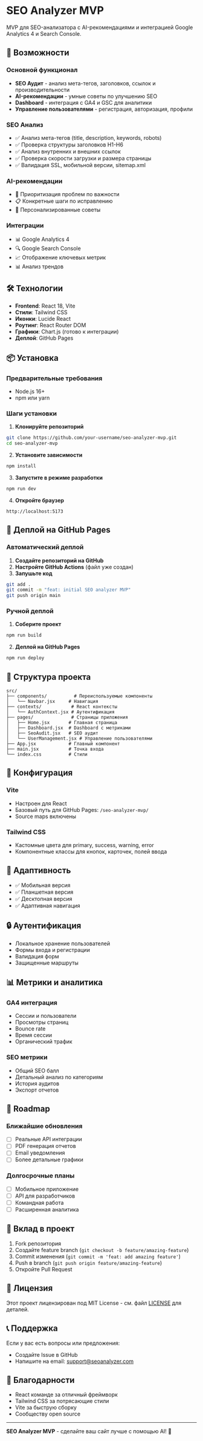 # SEO Analyzer MVP

MVP для SEO-анализатора с AI-рекомендациями и интеграцией Google Analytics 4 и Search Console.

## 🚀 Возможности

### Основной функционал
- **SEO Аудит** - анализ мета-тегов, заголовков, ссылок и производительности
- **AI-рекомендации** - умные советы по улучшению SEO
- **Dashboard** - интеграция с GA4 и GSC для аналитики
- **Управление пользователями** - регистрация, авторизация, профили

### SEO Анализ
- ✅ Анализ мета-тегов (title, description, keywords, robots)
- ✅ Проверка структуры заголовков H1-H6
- ✅ Анализ внутренних и внешних ссылок
- ✅ Проверка скорости загрузки и размера страницы
- ✅ Валидация SSL, мобильной версии, sitemap.xml

### AI-рекомендации
- 🧠 Приоритизация проблем по важности
- 📋 Конкретные шаги по исправлению
- 🎯 Персонализированные советы

### Интеграции
- 📊 Google Analytics 4
- 🔍 Google Search Console
- 📈 Отображение ключевых метрик
- 📊 Анализ трендов

## 🛠 Технологии

- **Frontend**: React 18, Vite
- **Стили**: Tailwind CSS
- **Иконки**: Lucide React
- **Роутинг**: React Router DOM
- **Графики**: Chart.js (готово к интеграции)
- **Деплой**: GitHub Pages

## 📦 Установка

### Предварительные требования
- Node.js 16+ 
- npm или yarn

### Шаги установки

1. **Клонируйте репозиторий**
```bash
git clone https://github.com/your-username/seo-analyzer-mvp.git
cd seo-analyzer-mvp
```

2. **Установите зависимости**
```bash
npm install
```

3. **Запустите в режиме разработки**
```bash
npm run dev
```

4. **Откройте браузер**
```
http://localhost:5173
```

## 🚀 Деплой на GitHub Pages

### Автоматический деплой

1. **Создайте репозиторий на GitHub**
2. **Настройте GitHub Actions** (файл уже создан)
3. **Запушьте код**
```bash
git add .
git commit -m "feat: initial SEO analyzer MVP"
git push origin main
```

### Ручной деплой

1. **Соберите проект**
```bash
npm run build
```

2. **Деплой на GitHub Pages**
```bash
npm run deploy
```

## 📁 Структура проекта

```
src/
├── components/          # Переиспользуемые компоненты
│   └── Navbar.jsx     # Навигация
├── contexts/           # React контексты
│   └── AuthContext.jsx # Аутентификация
├── pages/              # Страницы приложения
│   ├── Home.jsx       # Главная страница
│   ├── Dashboard.jsx  # Dashboard с метриками
│   ├── SeoAudit.jsx   # SEO аудит
│   └── UserManagement.jsx # Управление пользователями
├── App.jsx            # Главный компонент
├── main.jsx           # Точка входа
└── index.css          # Стили
```

## 🔧 Конфигурация

### Vite
- Настроен для React
- Базовый путь для GitHub Pages: `/seo-analyzer-mvp/`
- Source maps включены

### Tailwind CSS
- Кастомные цвета для primary, success, warning, error
- Компонентные классы для кнопок, карточек, полей ввода

## 📱 Адаптивность

- ✅ Мобильная версия
- ✅ Планшетная версия  
- ✅ Десктопная версия
- ✅ Адаптивная навигация

## 🔒 Аутентификация

- Локальное хранение пользователей
- Формы входа и регистрации
- Валидация форм
- Защищенные маршруты

## 📊 Метрики и аналитика

### GA4 интеграция
- Сессии и пользователи
- Просмотры страниц
- Bounce rate
- Время сессии
- Органический трафик

### SEO метрики
- Общий SEO балл
- Детальный анализ по категориям
- История аудитов
- Экспорт отчетов

## 🎯 Roadmap

### Ближайшие обновления
- [ ] Реальные API интеграции
- [ ] PDF генерация отчетов
- [ ] Email уведомления
- [ ] Более детальные графики

### Долгосрочные планы
- [ ] Мобильное приложение
- [ ] API для разработчиков
- [ ] Командная работа
- [ ] Расширенная аналитика

## 🤝 Вклад в проект

1. Fork репозитория
2. Создайте feature branch (`git checkout -b feature/amazing-feature`)
3. Commit изменения (`git commit -m 'feat: add amazing feature'`)
4. Push в branch (`git push origin feature/amazing-feature`)
5. Откройте Pull Request

## 📄 Лицензия

Этот проект лицензирован под MIT License - см. файл [LICENSE](LICENSE) для деталей.

## 📞 Поддержка

Если у вас есть вопросы или предложения:
- Создайте Issue в GitHub
- Напишите на email: support@seoanalyzer.com

## 🙏 Благодарности

- React команде за отличный фреймворк
- Tailwind CSS за потрясающие стили
- Vite за быструю сборку
- Сообществу open source

---

**SEO Analyzer MVP** - сделайте ваш сайт лучше с помощью AI! 🚀
